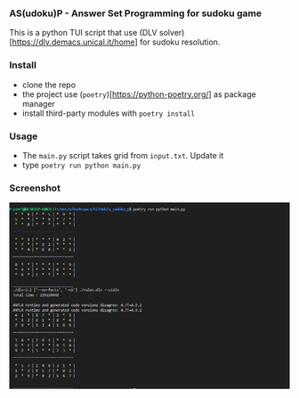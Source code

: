 ### AS(udoku)P - Answer Set Programming for sudoku game
This is a python TUI script that use (DLV solver)[https://dlv.demacs.unical.it/home] for sudoku resolution.

### Install
- clone the repo
- the project use (`poetry`)[https://python-poetry.org/] as package manager
-   install third-party modules with `poetry install`

### Usage
- The `main.py` script takes grid from `input.txt`. Update it
- type `poetry run python main.py`

### Screenshot
![screen](./demo.png)

